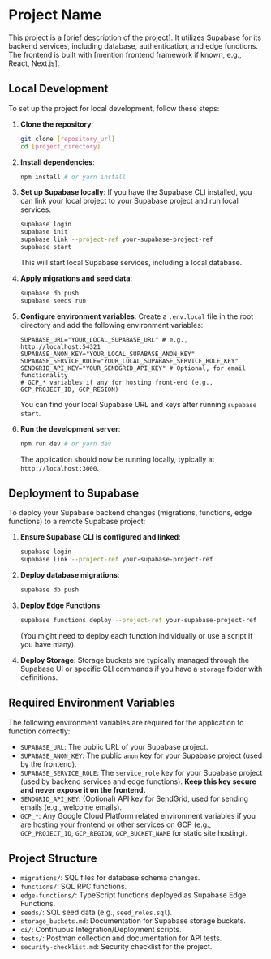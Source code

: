 # Project Name

This project is a [brief description of the project]. It utilizes Supabase for its backend services, including database, authentication, and edge functions. The frontend is built with [mention frontend framework if known, e.g., React, Next.js].

## Local Development

To set up the project for local development, follow these steps:

1.  **Clone the repository**:
    ```bash
    git clone [repository_url]
    cd [project_directory]
    ```

2.  **Install dependencies**:
    ```bash
    npm install # or yarn install
    ```

3.  **Set up Supabase locally**:
    If you have the Supabase CLI installed, you can link your local project to your Supabase project and run local services.
    ```bash
    supabase login
    supabase init
    supabase link --project-ref your-supabase-project-ref
    supabase start
    ```
    This will start local Supabase services, including a local database.

4.  **Apply migrations and seed data**:
    ```bash
    supabase db push
    supabase seeds run
    ```

5.  **Configure environment variables**:
    Create a `.env.local` file in the root directory and add the following environment variables:

    ```
    SUPABASE_URL="YOUR_LOCAL_SUPABASE_URL" # e.g., http://localhost:54321
    SUPABASE_ANON_KEY="YOUR_LOCAL_SUPABASE_ANON_KEY"
    SUPABASE_SERVICE_ROLE="YOUR_LOCAL_SUPABASE_SERVICE_ROLE_KEY"
    SENDGRID_API_KEY="YOUR_SENDGRID_API_KEY" # Optional, for email functionality
    # GCP_* variables if any for hosting front-end (e.g., GCP_PROJECT_ID, GCP_REGION)
    ```
    You can find your local Supabase URL and keys after running `supabase start`.

6.  **Run the development server**:
    ```bash
    npm run dev # or yarn dev
    ```

    The application should now be running locally, typically at `http://localhost:3000`.

## Deployment to Supabase

To deploy your Supabase backend changes (migrations, functions, edge functions) to a remote Supabase project:

1.  **Ensure Supabase CLI is configured and linked**:
    ```bash
    supabase login
    supabase link --project-ref your-supabase-project-ref
    ```

2.  **Deploy database migrations**:
    ```bash
    supabase db push
    ```

3.  **Deploy Edge Functions**:
    ```bash
    supabase functions deploy --project-ref your-supabase-project-ref
    ```
    (You might need to deploy each function individually or use a script if you have many).

4.  **Deploy Storage**:
    Storage buckets are typically managed through the Supabase UI or specific CLI commands if you have a `storage` folder with definitions.

## Required Environment Variables

The following environment variables are required for the application to function correctly:

-   `SUPABASE_URL`: The public URL of your Supabase project.
-   `SUPABASE_ANON_KEY`: The public `anon` key for your Supabase project (used by the frontend).
-   `SUPABASE_SERVICE_ROLE`: The `service_role` key for your Supabase project (used by backend services and edge functions). **Keep this key secure and never expose it on the frontend.**
-   `SENDGRID_API_KEY`: (Optional) API key for SendGrid, used for sending emails (e.g., welcome emails).
-   `GCP_*`: Any Google Cloud Platform related environment variables if you are hosting your frontend or other services on GCP (e.g., `GCP_PROJECT_ID`, `GCP_REGION`, `GCP_BUCKET_NAME` for static site hosting).

## Project Structure

-   `migrations/`: SQL files for database schema changes.
-   `functions/`: SQL RPC functions.
-   `edge-functions/`: TypeScript functions deployed as Supabase Edge Functions.
-   `seeds/`: SQL seed data (e.g., `seed_roles.sql`).
-   `storage_buckets.md`: Documentation for Supabase storage buckets.
-   `ci/`: Continuous Integration/Deployment scripts.
-   `tests/`: Postman collection and documentation for API tests.
-   `security-checklist.md`: Security checklist for the project.

